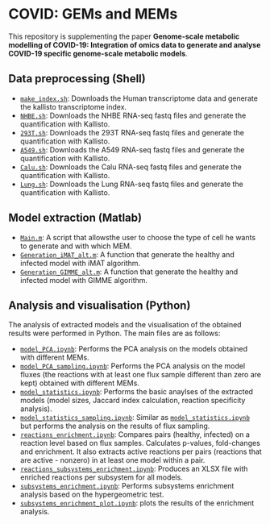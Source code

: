 # COVID: GEMs and MEMs

This repository is supplementing the paper **Genome-scale metabolic modelling of COVID-19: Integration of omics data to generate and analyse COVID-19 specific genome-scale metabolic models**. 


## Data preprocessing (Shell)
* [```make_index.sh```](/Code/Linux/make_index.sh): Downloads the Human transcriptome data and generate the kallisto transcriptome index. 
* [```NHBE.sh```](/Code/Linux/NHBE.sh): Downloads the NHBE RNA-seq fastq files and generate the quantification with Kallisto.
* [```293T.sh```](/Code/Linux/293T.sh): Downloads the 293T RNA-seq fastq files and generate the quantification with Kallisto. 
* [```A549.sh```](/Code/Linux/A549.sh): Downloads the A549 RNA-seq fastq files and generate the quantification with Kallisto. 
* [```Calu.sh```](/Code/Linux/Calu.sh): Downloads the Calu RNA-seq fastq files and generate the quantification with Kallisto.  
* [```Lung.sh```](/Code/Linux/Lung.sh): Downloads the Lung RNA-seq fastq files and generate the quantification with Kallisto. 

## Model extraction (Matlab)
* [```Main.m```](/Code/Matlab/Main.m): A script that allowsthe user to choose the type of cell he wants to generate and with which MEM.
* [```Generation_iMAT_alt.m```](/Code/Matlab/Generation_iMAT_alt.m): A function that generate the healthy and infected model with iMAT algorithm.
* [```Generation_GIMME_alt.m```](/Code/Matlab/Generation_Gimme_alt.m): A function that generate the healthy and infected model with GIMME algorithm.

## Analysis and visualisation (Python)
The analysis of extracted models and the visualisation of the obtained results were performed in Python. The main files are as follows:
* [```model_PCA.ipynb```](model_PCA.ipynb): Performs the PCA analysis on the models obtained with different MEMs.
* [```model_PCA_sampling.ipynb```](model_PCA_sampling.ipynb): Performs the PCA analysis on the model fluxes (the reactions with at least one flux sample different than zero are kept) obtained with different MEMs.
* [```model_statistics.ipynb```](model_statistics.ipynb): Performs the basic anaylses of the extracted models (model sizes, Jaccard index calculation, reaction specificity analysis).
* [```model_statistics_sampling.ipynb```](model_statistics_sampling.ipynb): Similar as [```model_statistics.ipynb```](model_statistics.ipynb) but performs the analysis on the results of flux sampling.
* [```reactions_enrichment.ipynb```](reactions_enrichment.ipynb): Compares pairs (healthy, infected) on a reaction level based on flux samples. Calculates p-values, fold-changes and enrichment. It also extracts active reactions per pairs (reactions that are active - nonzero) in at least one model within a pair.
* [```reactions_subsystems_enrichment.ipynb```](reactions_subsystems_enrichment.ipynb): Produces an XLSX file with enriched reactions per subsystem for all models.
* [```subsystems_enrichment.ipynb```](subsystems_enrichment.ipynb): Performs subsystems enrichment analysis based on the hypergeometric test.
* [```subsystems_enrichment_plot.ipynb```](subsystems_enrichment_plot.ipynb): plots the results of the enrichment analysis.
